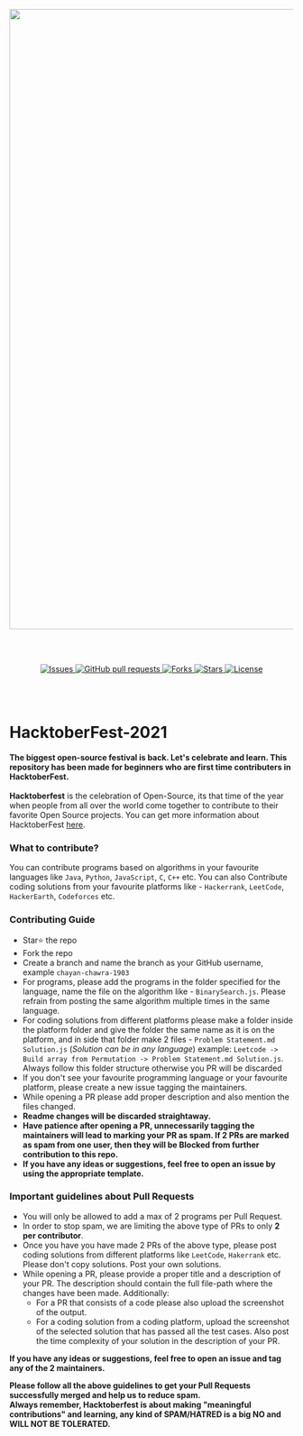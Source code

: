 <p align="center">
  <img src="https://user-images.githubusercontent.com/55481820/135609022-e42622f8-5c7b-43d7-90e0-fab61d9b39b3.png" width="1100"/>
</p>
<br/>
<br/>

<p align = "center">
  <a href="https://github.com/chayan-chawra-1903/HacktoberFest-2021/issues">
    <img alt="Issues" src="https://img.shields.io/github/issues/chayan-chawra-1903/HacktoberFest-2021?color=%23f5425d">
  </a>
  
  <a href="https://github.com/chayan-chawra-1903/HacktoberFest-2021/pulls">
    <img alt="GitHub pull requests" src="https://img.shields.io/github/issues-pr/chayan-chawra-1903/HacktoberFest-2021?color=3a55de">
  </a>
  
  <a href="#">
    <img alt="Forks" src="https://img.shields.io/github/forks/chayan-chawra-1903/HacktoberFest-2021">
  </a>
  
  <a href="#">
    <img alt="Stars" src="https://img.shields.io/github/stars/chayan-chawra-1903/HacktoberFest-2021?color=db920b">
  </a>
  
  <a href="https://github.com/chayan-chawra-1903/HacktoberFest-2021/blob/main/LICENSE">
    <img alt="License" src="https://img.shields.io/github/license/chayan-chawra-1903/HacktoberFest-2021">
  </a> 
</p>

<br/>
<br/>

# HacktoberFest-2021
**The biggest open-source festival is back. Let's celebrate and learn. This repository has been made for beginners who are first time contributers in HacktoberFest.**<br/>
<br/>
**Hacktoberfest** is the celebration of Open-Source, its that time of the year when people from all over the world come together to contribute to their favorite Open Source projects. You can get more information about HacktoberFest [here](https://hacktoberfest.digitalocean.com/).
### What to contribute?
You can contribute programs based on algorithms in your favourite languages like `Java`, `Python`, `JavaScript`, `C`, `C++` etc. You can also Contribute coding solutions from your favourite platforms like - `Hackerrank`, `LeetCode`, `HackerEarth`, `Codeforces` etc.


### Contributing Guide
* Star⭐ the repo
* Fork the repo
* Create a branch and name the branch as your GitHub username, example `chayan-chawra-1903`
* For programs, please add the programs in the folder specified for the language, name the file on the algorithm like - `BinarySearch.js`. Please refrain from posting the same algorithm multiple times in the same language.
* For coding solutions from different platforms please make a folder inside the platform folder and give the folder the same name as it is on the platform, and in side that folder make 2 files - `Problem Statement.md` `Solution.js` (*Solution can be in any language*)
example:
`Leetcode -> Build array from Permutation -> Problem Statement.md Solution.js`. Always follow this folder structure otherwise you PR will be discarded
* If you don't see your favourite programming language or your favourite platform, please create a new issue tagging the maintainers.
* While opening a PR please add proper description and also mention the files changed.
* **Readme changes will be discarded straightaway.**
* **Have patience after opening a PR, unnecessarily tagging the maintainers will lead to marking your PR as spam. If 2 PRs are marked as spam from one user, then they will be Blocked from further contribution to this repo.**
* **If you have any ideas or suggestions, feel free to open an issue by using the appropriate template.**

### Important guidelines about Pull Requests
* You will only be allowed to add a max of 2 programs per Pull Request.
* In order to stop spam, we are limiting the above type of PRs to only **2 per contributor**.
* Once you have you have made 2 PRs of the above type, please post coding solutions from different platforms like `LeetCode`, `Hakerrank` etc. Please don't copy solutions. Post your own solutions.
* While opening a PR, please provide a proper title and a description of your PR. The description should contain the full file-path where the changes have been made. Additionally:
    * For a PR that consists of a code please also upload the screenshot of the output.
    * For a coding solution from a coding platform, upload the screenshot of the selected solution that has passed all the test cases. Also post the time complexity of your solution in the description of your PR.

**If you have any ideas or suggestions, feel free to open an issue and tag any of the 2 maintainers.**

**Please follow all the above guidelines to get your Pull Requests successfully merged and help us to reduce spam.**
<br/>
**Always remember, Hacktoberfest is about making "meaningful contributions" and learning, any kind of SPAM/HATRED is a big NO and WILL NOT BE TOLERATED.**
